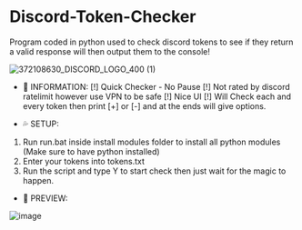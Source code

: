 # Discord-Token-Checker
Program coded in python used to check discord tokens to see if they return a valid response will then output them to the console!

   ![372108630_DISCORD_LOGO_400 (1)](https://user-images.githubusercontent.com/108766003/177421918-fe97106d-05a1-4e54-9179-bd4b9b8f7d89.gif)

- 📰 INFORMATION:
[!] Quick Checker - No Pause
[!] Not rated by discord ratelimit however use VPN to be safe
[!] Nice UI
[!] Will Check each and every token then print [+] or [-] and at the ends will give options.

- 💦 SETUP:
1. Run run.bat inside install modules folder to install all python modules (Make sure to have python installed)
2. Enter your tokens into tokens.txt
3. Run the script and type Y to start check then just wait for the magic to happen.


- 📸 PREVIEW: 


![image](https://user-images.githubusercontent.com/108766003/177421322-db94eec9-46c6-4009-b63b-67ec0b1b7004.png)
